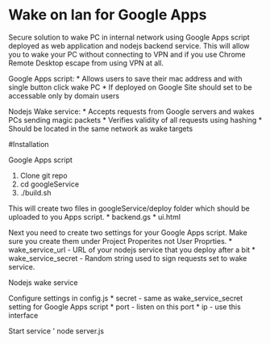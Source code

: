 # Wake on lan for Google Apps

Secure solution to wake PC in internal network using Google Apps script deployed as web application
and nodejs backend service. This will allow you to wake your PC without connecting to VPN and if you use 
Chrome Remote Desktop escape from using VPN at all.

Google Apps script:
    * Allows users to save their mac address and with single button click wake PC
    * If deployed on Google Site should set to be accessable only by domain users
    
Nodejs Wake service:
    * Accepts requests from Google servers and wakes PCs sending magic packets
    * Verifies validity of all requests using hashing
    * Should be located in the same network as wake targets
    
#Installation

Google Apps script

1) Clone git repo
2) cd googleService
3) ./build.sh

This will create two files in googleService/deploy folder which should be uploaded to you Apps script.
    * backend.gs
    * ui.html

Next you need to create two settings for your Google Apps script. 
Make sure you create them under Project Properites not User Proprties.
    * wake_service_url - URL of your nodejs service that you deploy after a bit
    * wake_service_secret - Random string used to sign requests set to wake service.

Nodejs wake service

Configure settings in config.js
    * secret - same as wake_service_secret setting for Google Apps script
    * port - listen on this port
    * ip - use this interface

Start service
    ' node server.js
    






